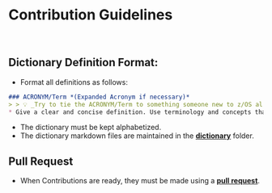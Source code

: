 # Contribution Guidelines

&nbsp;

## Dictionary Definition Format:
* Format all definitions as follows:
```markdown
### ACRONYM/Term *(Expanded Acronym if necessary)*
> > 💡 _Try to tie the ACRONYM/Term to something someone new to z/OS already knows to help demystify the concept._
* Give a clear and concise definition. Use terminology and concepts that someone who it new already might understand.
```
* The dictionary must be kept alphabetized.
* The dictionary markdown files are maintained in the **[dictionary](dictionary)** folder.

## Pull Request
* When Contributions are ready, they must be made using a **[pull request](../../pulls)**.